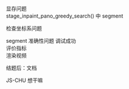 显存问题  
stage_inpaint_pano_greedy_search() 中 segment  

检查坐标系问题  

segment 准确性问题
调试成功  
评价指标  
渲染视频  

结题后：文档  

JS-CHU 想干嘛  